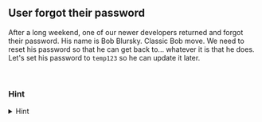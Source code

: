 ## User forgot their password

After a long weekend, one of our newer developers returned and forgot their password. His name is Bob Blursky. Classic Bob move. We need to reset his password so that he can get back to... whatever it is that he does. Let's set his password to `temp123` so he can update it later. 

<br>

### Hint
<details>
<summary>Hint</summary>
<br>
Listen Jr, this is an easy one. Check out the `passwd` command.

</details>